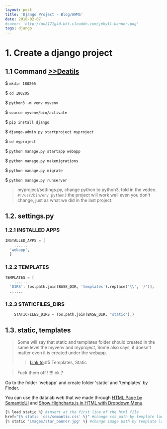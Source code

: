 ```yaml
---
layout: post
title: 'Django Project - Blog/AWMS'
date: 2018-02-07
#cover: 'http://on2171g4d.bkt.clouddn.com/jekyll-banner.png'
tags: django
---
```


# 1. Create a django project
## 1.1 Command [>>Deatils](http://davidkor.logdown.com/posts/5303036)

$ ```mkdir 180205```

$ ```cd 180205```

$ ```python3 -m venv myvenv```

$ ```source myvenv/bin/activate```

$ ```pip install django```

$ ```django-admin.py startproject myproject```

$ ```cd myproject```

$ ```python manage.py startapp webapp```

$ ```python manage.py makemigrations```

$ ```python manage.py migrate```

$ ```python manage.py runserver```

> myproject/settings.py, change python to python3, told in the vedeo. 
> ```#!/usr/bin/env python3```
> the project will work well even you don't change, just as what we did in the last project.

## 1.2. settings.py

### 1.2.1 INSTALLED APPS

```python
INSTALLED_APPS = [ 
	......
  'webapp',
  ]
```

### 1.2.2 TEMPLATES

```python
TEMPLATES = [ 
	......
  'DIRS': [os.path.join(BASE_DIR, 'templates').replace('\\', '/')],
  ......
```

### 1.2.3 STATICFILES_DIRS

```python
	STATICFILES_DIRS = (os.path.join(BASE_DIR, "static"),)
```

## 1.3. static, templates

> Some will say that static and templates folder should created in the same level the myvenv and myproject,
> Some also says, it doesn't matter even it is created under the webapp.
>>[Link to](http://davidkor.logdown.com/posts/5303036):#5 Templates, Static

> Fuck them off !!!!! ok？

Go to the folder 'webapp' and create folder 'static' and 'templates' by Finder.

You can use the datalab web that we made through [HTML Page by SemanticUI](http://davidkor.logdown.com/posts/5395351-html-page-by-semanticui) and  [Show Highcharts.js in HTML with Dropdown Menu](http://davidkor.logdown.com/posts/5404393).

```python
{% load static %} #insert at the first line of the html file
href="{% static 'css/semantic.css' %}" #change css path by template language
{% static 'images/star_banner.jpg' %} #change image path by template language
```
